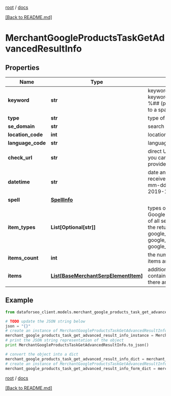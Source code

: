 [root](./../ "root") / [docs](./ "docs")

[[Back to README.md]](./../README.md "[Back to README.md]")

# MerchantGoogleProductsTaskGetAdvancedResultInfo

## Properties

Name | Type | Description | Notes
------------ | ------------- | ------------- | -------------
**keyword** | **str** | keyword received in a POST array keyword is returned with decoded %## (plus symbol ‘+’ will be decoded to a space character) | [optional]
**type** | **str** | type of element | [optional]
**se_domain** | **str** | search engine domain in a POST array | [optional]
**location_code** | **int** | location code in a POST array | [optional]
**language_code** | **str** | language code in a POST array | [optional]
**check_url** | **str** | direct URL to Google Shopping results you can use it to make sure that we provided accurate results | [optional]
**datetime** | **str** | date and time when the result was received in the UTC format: “yyyy-mm-dd hh-mm-ss +00:00” example: 2019-11-15 12:57:46 +00:00 | [optional]
**spell** | [**SpellInfo**](SpellInfo.md) |  | [optional]
**item_types** | **List[Optional[str]]** | types of search results found in Google Shopping SERP contains types of all search results (items) found in the returned SERP possible item types: google_shopping_sponsored_carousel, google_shopping_paid, google_shopping_serp | [optional]
**items_count** | **int** | the number of results returned in the items array | [optional]
**items** | [**List[BaseMerchantSerpElementItem]**](BaseMerchantSerpElementItem.md) | additional items present in the element contains a list of related keywords; if there are none, equals null | [optional]

## Example

```python
from dataforseo_client.models.merchant_google_products_task_get_advanced_result_info import MerchantGoogleProductsTaskGetAdvancedResultInfo

# TODO update the JSON string below
json = "{}"
# create an instance of MerchantGoogleProductsTaskGetAdvancedResultInfo from a JSON string
merchant_google_products_task_get_advanced_result_info_instance = MerchantGoogleProductsTaskGetAdvancedResultInfo.from_json(json)
# print the JSON string representation of the object
print MerchantGoogleProductsTaskGetAdvancedResultInfo.to_json()

# convert the object into a dict
merchant_google_products_task_get_advanced_result_info_dict = merchant_google_products_task_get_advanced_result_info_instance.to_dict()
# create an instance of MerchantGoogleProductsTaskGetAdvancedResultInfo from a dict
merchant_google_products_task_get_advanced_result_info_form_dict = merchant_google_products_task_get_advanced_result_info.from_dict(merchant_google_products_task_get_advanced_result_info_dict)
```

  

[root](./../ "root") / [docs](./ "docs")

[[Back to README.md]](./../README.md "[Back to README.md]")